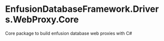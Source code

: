 # EnfusionDatabaseFramework.Drivers.WebProxy.Core

Core package to build enfusion database web proxies with C#
